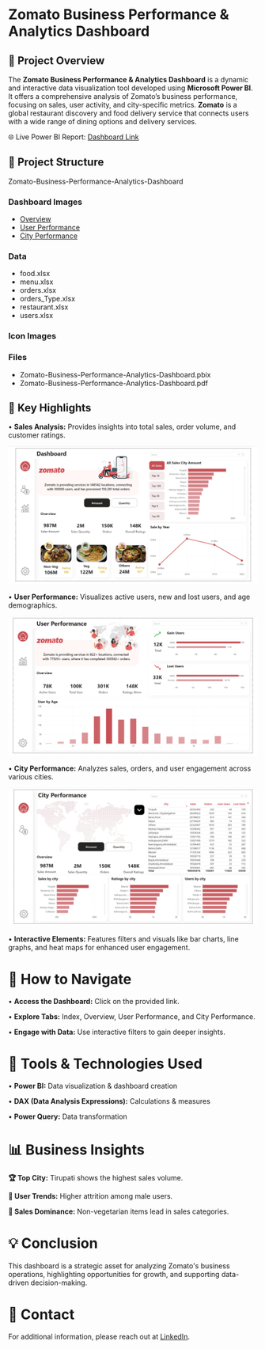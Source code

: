 # Zomato Business Performance & Analytics Dashboard

## 🚀 Project Overview

The **Zomato Business Performance & Analytics Dashboard** is a dynamic and interactive data visualization tool developed using **Microsoft Power BI**. It offers a comprehensive analysis of Zomato’s business performance, focusing on sales, user activity, and city-specific metrics. **Zomato** is a global restaurant discovery and food delivery service that connects users with a wide range of dining options and delivery services.

🌐 Live Power BI Report: [Dashboard Link](https://app.powerbi.com/reportEmbed?reportId=e0dba157-75a5-4962-9db5-432f9ea67cbc&autoAuth=true&ctid=f419c9fe-f7b0-4d87-bee8-e8dfb2190cab)

## 📂 Project Structure

Zomato-Business-Performance-Analytics-Dashboard

### Dashboard Images
- [Overview](https://github.com/Kaushik-Puttaswamy/Zomato-Business-Performance-Analytics-Dashboard/blob/dev/Dashboard%20Images/Overview.png)
- [User Performance](https://github.com/Kaushik-Puttaswamy/Zomato-Business-Performance-Analytics-Dashboard/blob/dev/Dashboard%20Images/User%20Performance.png)
- [City Performance](https://github.com/Kaushik-Puttaswamy/Zomato-Business-Performance-Analytics-Dashboard/blob/dev/Dashboard%20Images/City%20Performance.png)

### Data
- food.xlsx
- menu.xlsx
- orders.xlsx
- orders_Type.xlsx
- restaurant.xlsx
- users.xlsx

### Icon Images

### Files
- Zomato-Business-Performance-Analytics-Dashboard.pbix
- Zomato-Business-Performance-Analytics-Dashboard.pdf

## 🎯 Key Highlights

• **Sales Analysis:** Provides insights into total sales, order volume, and customer ratings.


![Overview.png](https://github.com/Kaushik-Puttaswamy/Zomato-Business-Performance-Analytics-Dashboard/blob/dev/Dashboard%20Images/Overview.png)


• **User Performance:** Visualizes active users, new and lost users, and age demographics.


![User Performance.png](https://github.com/Kaushik-Puttaswamy/Zomato-Business-Performance-Analytics-Dashboard/blob/dev/Dashboard%20Images/User%20Performance.png)


• **City Performance:** Analyzes sales, orders, and user engagement across various cities.


![City Performance.png](https://github.com/Kaushik-Puttaswamy/Zomato-Business-Performance-Analytics-Dashboard/blob/dev/Dashboard%20Images/City%20Performance.png)


• **Interactive Elements:** Features filters and visuals like bar charts, line graphs, and heat maps for enhanced user engagement.

# 🧠 How to Navigate

• **Access the Dashboard:** Click on the provided link.

• **Explore Tabs:** Index, Overview, User Performance, and City Performance.

• **Engage with Data:** Use interactive filters to gain deeper insights.

# 🔧 Tools & Technologies Used
	
 •	**Power BI:** Data visualization & dashboard creation
	
 •	**DAX (Data Analysis Expressions):** Calculations & measures
	
 •	**Power Query:** Data transformation

# 📊 Business Insights

**🏆 Top City:** Tirupati shows the highest sales volume.

**👥 User Trends:** Higher attrition among male users.

**🍲 Sales Dominance:** Non-vegetarian items lead in sales categories.

# 💡 Conclusion

This dashboard is a strategic asset for analyzing Zomato's business operations, highlighting opportunities for growth, and supporting data-driven decision-making.

# 📧 Contact

For additional information, please reach out at [LinkedIn](https://www.linkedin.com/in/kaushik-puttaswamy-data-analyst/).






